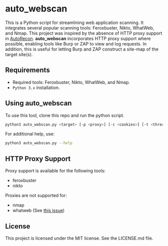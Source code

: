 # auto_webscan

This is a Python script for streamlining web application scanning. It integrates several popular scanning tools: Feroxbuster, Nikto, WhatWeb, and Nmap. This project was inspired by the absence of HTTP proxy support in [AutoRecon](https://github.com/Tib3rius/AutoRecon). **auto_webscan** incorporates HTTP proxy support where possible, enabling tools like Burp or ZAP to view and log requests. In addition, this is useful for letting Burp and ZAP construct a site-map of the target site(s). 

## Requirements

* Required tools: Feroxbuster, Nikto, WhatWeb, and Nmap.
* `Python 3.x` installation. 

## Using auto_webscan

To use this tool, clone this repo and run the python script.

```bash
python3 auto_webscan.py <target> [-p <proxy>] [-c <cookies>] [-t <threads>] [-s <scan-tools>]
```

For additional help, use:
```bash
python3 auto_webscan.py --help
```

## HTTP Proxy Support
Proxy support is available for the following tools:
* feroxbuster
* nikto

Proxies are not supported for:
* nmap
* whatweb (See [this issue](https://github.com/urbanadventurer/WhatWeb/issues/389))

## License
This project is licensed under the MIT license. See the LICENSE.md file.